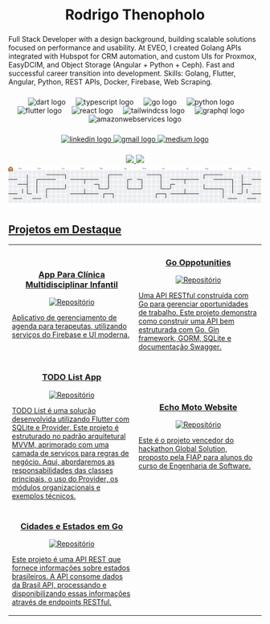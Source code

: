 <h1 align="center">Rodrigo Thenopholo</h1>

###

<p align="left">Full Stack Developer with a design background, building scalable solutions focused on performance and usability. At EVEO, I created Golang APIs integrated with Hubspot for CRM automation, and custom UIs for Proxmox, EasyDCIM, and Object Storage (Angular + Python + Ceph). Fast and successful career transition into development. Skills: Golang, Flutter, Angular, Python, REST APIs, Docker, Firebase, Web Scraping.</p>

###

<div align="center">
  <img src="https://cdn.jsdelivr.net/gh/devicons/devicon/icons/dart/dart-original.svg" height="60" alt="dart logo"  />
  <img width="12" />
  <img src="https://skillicons.dev/icons?i=ts" height="60" alt="typescript logo"  />
  <img width="12" />
  <img src="https://skillicons.dev/icons?i=go" height="60" alt="go logo"  />
  <img width="12" />
  <img src="https://skillicons.dev/icons?i=py" height="60" alt="python logo"  />
  <img width="12" />
  <img src="https://cdn.jsdelivr.net/gh/devicons/devicon/icons/flutter/flutter-original.svg" height="60" alt="flutter logo"  />
  <img width="12" />
  <img src="https://cdn.jsdelivr.net/gh/devicons/devicon/icons/react/react-original.svg" height="60" alt="react logo"  />
  <img width="12" />
  <img src="https://skillicons.dev/icons?i=tailwind" height="60" alt="tailwindcss logo"  />
  <img width="12" />
  <img src="https://skillicons.dev/icons?i=graphql" height="60" alt="graphql logo"  />
  <img width="12" />
  <img src="https://skillicons.dev/icons?i=aws" height="60" alt="amazonwebservices logo"  />
</div>

###

<div align="center">
  <a  href="https://www.linkedin.com/in/rodrigothenopholo/" target="_blank">
    <img src="https://img.shields.io/static/v1?message=LinkedIn&logo=linkedin&label=&color=0077B5&logoColor=white&labelColor=&style=for-the-badge" height="25" alt="linkedin logo"  />
  </a>
  <a href="thenopholo92@gmail.com" target="_blank">
    <img src="https://img.shields.io/static/v1?message=Gmail&logo=gmail&label=&color=D14836&logoColor=white&labelColor=&style=for-the-badge" height="25" alt="gmail logo"  />
  </a>
  <a href="https://medium.com/@thenopholo92" target="_blank">
    <img src="https://img.shields.io/static/v1?message=Medium&logo=medium&label=&color=12100E&logoColor=white&labelColor=&style=for-the-badge" height="25" alt="medium logo"  />
  </a>
</div>

###

<!-- Estatísticas do GitHub -->
<div align="center">
   <a href="https://github.com/Thenopholo">
   <img height="180em" src="https://github-readme-stats.vercel.app/api?username=Thenopholo&show_icons=true&theme=tokyonight&include_all_commits=true&count_private=true"/>
   <img height="180em" src="https://github-readme-stats.vercel.app/api/top-langs/?username=Thenopholo&layout=compact&langs_count=6&theme=tokyonight"/>
</div>

<div style="margin-top: 5px;">
<picture>
  <source media="(prefers-color-scheme: dark)" srcset="https://raw.githubusercontent.com/thenopholo/Thenopholo/output/pacman-contribution-graph-dark.svg">
  <source media="(prefers-color-scheme: light)" srcset="https://raw.githubusercontent.com/thenopholo/Thenopholo/output/pacman-contribution-graph.svg">
  <img alt="Pacman Contribution Graph" src="https://raw.githubusercontent.com/thenopholo/Thenopholo/output/pacman-contribution-graph.svg">
</picture>
</div>

<h2>Projetos em Destaque</h2>
<table>
  <tr>
    <td width="50%">
      <h3 align="center">App Para Clínica Multidisciplinar Infantil</h3>
      <p align="center">
        <a href="https://github.com/thenopholo/integrakids_project" target="_blank">
          <img src="https://img.shields.io/badge/Código-FF4500?style=for-the-badge&logo=github&logoColor=white" alt="Repositório"/>
        </a>
      </p>
      <p>
        Aplicativo de gerenciamento de agenda para terapeutas, utilizando serviços do Firebase e UI moderna.
      </p>
    </td>
    <td width="50%">
      <h3 align="center">Go Oppotunities</h3>
      <p align="center">
        <a href="https://github.com/thenopholo/go_opportunities" target="_blank">
          <img src="https://img.shields.io/badge/Código-FF4500?style=for-the-badge&logo=github&logoColor=white" alt="Repositório"/>
        </a>
      </p>
      <p>
        Uma API RESTful construída com Go para gerenciar oportunidades de trabalho. Este projeto demonstra como construir uma API bem estruturada com Go, Gin framework, GORM, SQLite e documentação Swagger.
      </p>
    </td>
  </tr>
  <tr>
    <td width="50%">
      <h3 align="center">TODO List App</h3>
      <p align="center">
        <a href="https://github.com/thenopholo/todo_list_sqlite_provider" target="_blank">
          <img src="https://img.shields.io/badge/Código-FF4500?style=for-the-badge&logo=github&logoColor=white" alt="Repositório"/>
        </a>
      </p>
      <p>
        TODO List é uma solução desenvolvida utilizando Flutter com SQLite e Provider. Este projeto é estruturado no padrão arquitetural MVVM, aprimorado com uma camada de serviços para regras de negócio. Aqui, abordaremos as responsabilidades das classes principais, o uso do Provider, os módulos organizacionais e exemplos técnicos.
      </p>
    </td>
    <td width="50%">
      <h3 align="center">Echo Moto Website</h3>
      <p align="center">
        <a href="https://github.com/thenopholo/echomoto-website" target="_blank">
          <img src="https://img.shields.io/badge/Código-FF4500?style=for-the-badge&logo=github&logoColor=white" alt="Repositório"/>
        </a>
      </p>
      <p>
        Este é o projeto vencedor do hackathon Global Solution, proposto pela FIAP para alunos do curso de Engenharia de Software.
      </p>
    </td>
  </tr>
  <tr>
    <td width="50%">
      <h3 align="center">Cidades e Estados em Go</h3>
      <p align="center">
        <a href="https://github.com/thenopholo/cidade_estado_api" target="_blank">
          <img src="https://img.shields.io/badge/Código-FF4500?style=for-the-badge&logo=github&logoColor=white" alt="Repositório"/>
        </a>
      </p>
      <p>
Este projeto é uma API REST que fornece informações sobre estados brasileiros. A API consome dados da Brasil API, processando e disponibilizando essas informações através de endpoints RESTful.
      </p>
    </td>
<!--     <td width="50%">
      <h3 align="center">Echo Moto Website</h3>
      <p align="center">
        <a href="https://github.com/thenopholo/echomoto-website" target="_blank">
          <img src="https://img.shields.io/badge/Código-FF4500?style=for-the-badge&logo=github&logoColor=white" alt="Repositório"/>
        </a>
      </p>
      <p>
        Este é um projeto vencedor do hackathon Global Solution, proposto pela FIAP para alunos do curso de Engenharia de Software.
      </p>
    </td> -->
  </tr>
</table>

<!--  <h2>🎓 Educação & Certificações</h2>

<div>
  <p>
    📚 Engenharia de Software - FIAP (em andamento)
  </p>
  <p>
    🏅 Desenvolvimento Flutter<br>
    Certiicado da Acedimia do Flutter
  </p>
  <p>
    🏅 Desenvolvimento em Go
    Certificados
  </p> -->

</div>
